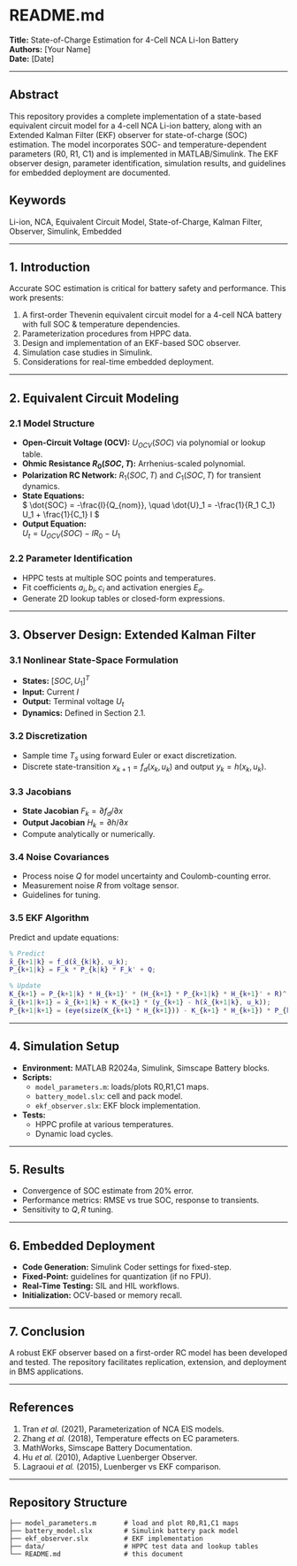 # README.md

**Title:** State-of-Charge Estimation for 4-Cell NCA Li-Ion Battery  
**Authors:** [Your Name]  
**Date:** [Date]  

---

## Abstract  
This repository provides a complete implementation of a state-based equivalent circuit model for a 4-cell NCA Li-ion battery, along with an Extended Kalman Filter (EKF) observer for state-of-charge (SOC) estimation. The model incorporates SOC- and temperature-dependent parameters (R0, R1, C1) and is implemented in MATLAB/Simulink. The EKF observer design, parameter identification, simulation results, and guidelines for embedded deployment are documented.

## Keywords  
Li-ion, NCA, Equivalent Circuit Model, State-of-Charge, Kalman Filter, Observer, Simulink, Embedded

---

## 1. Introduction  
Accurate SOC estimation is critical for battery safety and performance. This work presents:

1. A first-order Thevenin equivalent circuit model for a 4-cell NCA battery with full SOC & temperature dependencies.  
2. Parameterization procedures from HPPC data.  
3. Design and implementation of an EKF-based SOC observer.  
4. Simulation case studies in Simulink.  
5. Considerations for real-time embedded deployment.

---

## 2. Equivalent Circuit Modeling  
### 2.1 Model Structure  
- **Open-Circuit Voltage (OCV):** $U_{OCV}(SOC)$ via polynomial or lookup table.  
- **Ohmic Resistance $R_0(SOC,T)$:** Arrhenius-scaled polynomial.  
- **Polarization RC Network:** $R_1(SOC,T)$ and $C_1(SOC,T)$ for transient dynamics.  
- **State Equations:**  
  $ \dot{SOC} = -\frac{I}{Q_{nom}}, \quad \dot{U}_1 = -\frac{1}{R_1 C_1} U_1 + \frac{1}{C_1} I $ 
- **Output Equation:**  
  $U_t = U_{OCV}(SOC) - I R_0 - U_1$

### 2.2 Parameter Identification  
- HPPC tests at multiple SOC points and temperatures.  
- Fit coefficients $a_i,b_i,c_i$ and activation energies $E_a$.  
- Generate 2D lookup tables or closed-form expressions.

---

## 3. Observer Design: Extended Kalman Filter  
### 3.1 Nonlinear State-Space Formulation  
- **States:** $[SOC, U_1]^T$  
- **Input:** Current $I$  
- **Output:** Terminal voltage $U_t$  
- **Dynamics:** Defined in Section 2.1.

### 3.2 Discretization  
- Sample time $T_s$ using forward Euler or exact discretization.  
- Discrete state-transition $x_{k+1} = f_d(x_k,u_k)$ and output $y_k = h(x_k,u_k)$.

### 3.3 Jacobians  
- **State Jacobian** $F_k = \partial f_d/\partial x$  
- **Output Jacobian** $H_k = \partial h/\partial x$  
- Compute analytically or numerically.

### 3.4 Noise Covariances  
- Process noise $Q$ for model uncertainty and Coulomb-counting error.  
- Measurement noise $R$ from voltage sensor.  
- Guidelines for tuning.

### 3.5 EKF Algorithm  
Predict and update equations:  
```matlab
% Predict
x̂_{k+1|k} = f_d(x̂_{k|k}, u_k);
P_{k+1|k} = F_k * P_{k|k} * F_k' + Q;

% Update
K_{k+1} = P_{k+1|k} * H_{k+1}' * (H_{k+1} * P_{k+1|k} * H_{k+1}' + R)^-1;
x̂_{k+1|k+1} = x̂_{k+1|k} + K_{k+1} * (y_{k+1} - h(x̂_{k+1|k}, u_k));
P_{k+1|k+1} = (eye(size(K_{k+1} * H_{k+1})) - K_{k+1} * H_{k+1}) * P_{k+1|k};
```

---

## 4. Simulation Setup  
- **Environment:** MATLAB R2024a, Simulink, Simscape Battery blocks.  
- **Scripts:**  
  - `model_parameters.m`: loads/plots R0,R1,C1 maps.  
  - `battery_model.slx`: cell and pack model.  
  - `ekf_observer.slx`: EKF block implementation.  
- **Tests:**  
  - HPPC profile at various temperatures.  
  - Dynamic load cycles.

---

## 5. Results  
- Convergence of SOC estimate from 20% error.  
- Performance metrics: RMSE vs true SOC, response to transients.  
- Sensitivity to $Q,R$ tuning.

---

## 6. Embedded Deployment  
- **Code Generation:** Simulink Coder settings for fixed-step.  
- **Fixed-Point:** guidelines for quantization (if no FPU).  
- **Real-Time Testing:** SIL and HIL workflows.  
- **Initialization:** OCV-based or memory recall.

---

## 7. Conclusion  
A robust EKF observer based on a first-order RC model has been developed and tested. The repository facilitates replication, extension, and deployment in BMS applications.

---

## References  
1. Tran *et al.* (2021), Parameterization of NCA EIS models.  
2. Zhang *et al.* (2018), Temperature effects on EC parameters.  
3. MathWorks, Simscape Battery Documentation.  
4. Hu *et al.* (2010), Adaptive Luenberger Observer.  
5. Lagraoui *et al.* (2015), Luenberger vs EKF comparison.

---

## Repository Structure  
```
├── model_parameters.m       # load and plot R0,R1,C1 maps
├── battery_model.slx        # Simulink battery pack model
├── ekf_observer.slx         # EKF implementation
├── data/                    # HPPC test data and lookup tables
└── README.md                # this document
```
